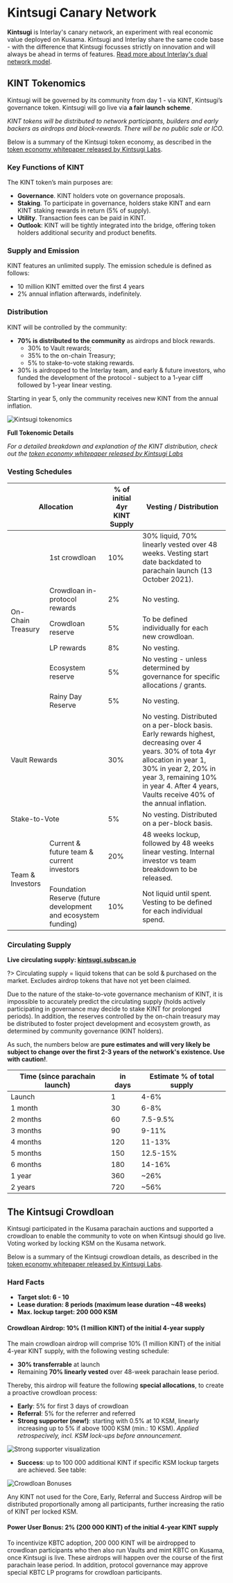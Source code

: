 # Kintsugi Canary Network

**Kintsugi** is Interlay's canary network, an experiment with real economic value deployed on Kusama. Kintsugi and Interlay share the same code base - with the difference that Kintsugi focusses strictly on innovation and will always be ahead in terms of features. [Read more about Interlay's dual network model](https://medium.com/interlay/the-interlay-parachain-is-coming-to-polkadot-552a57ff8d1b).

## KINT Tokenomics

Kintsugi will be governed by its community from day 1 - via KINT, Kintsugi’s governance token. Kintsugi will go live via **a fair launch scheme**. 


_KINT tokens will be distributed to network participants, builders and early backers as airdrops and block-rewards. There will be no public sale or ICO._

Below is a summary of the Kintsugi token economy, as described in the [token economy whitepaper released by Kintsugi Labs](https://raw.githubusercontent.com/interlay/whitepapers/master/Kintsugi_Token_Economy.pdf).

### Key Functions of KINT

The KINT token’s main purposes are:

* **Governance**. KINT holders vote on governance proposals.
* **Staking**. To participate in governance, holders stake KINT and earn KINT staking rewards in return (5% of supply).
* **Utility**. Transaction fees can be paid in KINT.
* **Outlook**:  KINT will be tightly integrated into the bridge, offering token holders additional security and product benefits.

### Supply and Emission

KINT features an unlimited supply. The emission schedule is defined as follows: 



* 10 million KINT emitted over the first 4 years
* 2% annual inflation afterwards, indefinitely.


### Distribution

KINT will be controlled by the community:

* **70% is distributed to the community** as airdrops and block rewards.  
  - 30% to Vault rewards;
  - 35% to the on-chain Treasury;
  - 5% to stake-to-vote staking rewards.
* 30% is airdropped to the Interlay team, and early & future investors, who funded the development of the protocol - subject to a 1-year cliff followed by 1-year linear vesting.

Starting in year 5, only the community receives new KINT from the annual inflation.


![Kintsugi tokenomics](../_assets/img/Kintsugi-tokenomics.png)


**Full Tokenomic Details**

*For a detailed breakdown and explanation of the KINT distribution, check out the [token economy whitepaper released by Kintsugi Labs](https://raw.githubusercontent.com/interlay/whitepapers/master/Kintsugi_Token_Economy.pdf)*


### Vesting Schedules

<table>
<thead>
  <tr>
    <th colspan="2">Allocation</th>
    <th>% of initial 4yr KINT Supply</th>
    <th>Vesting / Distribution</th>
  </tr>
</thead>
<tbody>
  <tr>
    <td rowspan="6">On-Chain Treasury</td>
    <td>1st crowdloan</td>
    <td>10%</td>
    <td>30% liquid, 70% linearly vested over 48 weeks. Vesting start date backdated to parachain launch (13 October 2021).</td>
  </tr>
  <tr>
    <td>Crowdloan in-protocol rewards</td>
    <td>2%</td>
    <td>No vesting.</td>
  </tr>
  <tr>
    <td>Crowdloan reserve</td>
    <td>5%</td>
    <td>To be defined individually for each new crowdloan. </td>
  </tr>
  <tr>
    <td>LP rewards</td>
    <td>8%</td>
    <td>No vesting.</td>
  </tr>
  <tr>
    <td>Ecosystem reserve</td>
    <td>5%</td>
    <td>No vesting - unless determined by governance for specific allocations / grants. </td>
  </tr>
  <tr>
    <td>Rainy Day Reserve</td>
    <td>5%</td>
    <td>No vesting. </td>
  </tr>
  <tr>
    <td colspan="2">Vault Rewards</td>
    <td>30%</td>
    <td>No vesting. Distributed on a per-block basis. Early rewards highest, decreasing over 4 years. 30% of tota 4yr allocation in year 1, 30% in year 2, 20% in year 3, remaining 10% in year 4. After 4 years, Vaults receive 40% of the annual inflation.&nbsp;&nbsp;</td>
  </tr>
  <tr>
    <td colspan="2">Stake-to-Vote</td>
    <td>5%</td>
    <td>No vesting. Distributed on a per-block basis.</td>
  </tr>
  <tr>
    <td rowspan="2">Team &amp; Investors</td>
    <td>Current &amp; future team &amp; current investors </td>
    <td>20%</td>
    <td>48 weeks lockup, followed by 48 weeks linear vesting. Internal investor vs team breakdown to be released. </td>
  </tr>
  <tr>
    <td>Foundation Reserve (future development and ecosystem funding)</td>
    <td>10%</td>
    <td>Not liquid until spent. Vesting to be defined for each individual spend. </td>
  </tr>
</tbody>
</table>


### Circulating Supply

**Live circulating supply: [kintsugi.subscan.io](https://kintsugi.subscan.io/)** 

?> Circulating supply = liquid tokens that can be sold & purchased on the market. Excludes airdrop tokens that have not yet been claimed.

Due to the nature of the stake-to-vote governance mechanism of KINT, it is impossible to accurately predict the circulating supply (holds actively participating in governance may decide to stake KINT for prolonged periods). In addition, the reserves controlled by the on-chain treasury may be distributed to foster project development and ecosystem growth, as determined by community governance (KINT holders).

As such, the numbers below are **pure estimates and will very likely be subject to change over the first 2-3 years of the network's existence. Use with caution!**.

<table>
<thead>
  <tr>
    <th>Time (since parachain launch)</th>
    <th>in days</th>
    <th>Estimate % of total supply</th>
  </tr>
</thead>
<tbody>
  <tr>
    <td>Launch</td>
    <td>1</td>
    <td>4-6%</td>
  </tr>
  <tr>
    <td>1 month</td>
    <td>30</td>
    <td>6-8%</td>
  </tr>
  <tr>
    <td>2 months</td>
    <td>60</td>
    <td>7.5-9.5%</td>
  </tr>
  <tr>
    <td>3 months</td>
    <td>90</td>
    <td>9-11%</td>
  </tr>
  <tr>
    <td>4 months</td>
    <td>120</td>
    <td>11-13%</td>
  </tr>
  <tr>
    <td>5 months</td>
    <td>150</td>
    <td>12.5-15%</td>
  </tr>
  <tr>
    <td>6 months</td>
    <td>180</td>
    <td>14-16%</td>
  </tr>
  <tr>
    <td>1 year</td>
    <td>360</td>
    <td>~26%</td>
  </tr>
  <tr>
    <td>2 years</td>
    <td>720</td>
    <td>~56%</td>
  </tr>
</tbody>
</table>


## The Kintsugi Crowdloan

Kintsugi participated in the Kusama parachain auctions and supported a crowdloan to enable the community to vote on when Kintsugi should go live. Voting worked by locking KSM on the Kusama network.

Below is a summary of the Kintsugi crowdloan details, as described in the [token economy whitepaper released by Kintsugi Labs](https://raw.githubusercontent.com/interlay/whitepapers/master/Kintsugi_Token_Economy.pdf).

### Hard Facts

* **Target slot: 6 - 10**
* **Lease duration: 8 periods (maximum lease duration ~48 weeks)**
* **Max. lockup target: 200 000 KSM**

#### Crowdloan Airdrop: 10% (1 million KINT) of the initial 4-year supply

The main crowdloan airdrop will comprise 10% (1 million KINT) of the initial 4-year KINT supply, with the following vesting schedule:

* **30% transferrable** at launch
* Remaining **70% linearly vested** over 48-week parachain lease period.

Thereby, this airdrop will feature the following **special allocations**, to create a proactive crowdloan process:

* **Early**: 5% for first 3 days of crowdloan
* **Referral**: 5% for the referrer and referred
* **Strong supporter (new!)**: starting with 0.5% at 10 KSM, linearly increasing up to 5% if above 1000 KSM (min.: 10 KSM). *Applied retrospecively, incl. KSM lock-ups before announcement*.

![Strong supporter visualization](../_assets/img/kintsugi/strong-supporter-visual.png)

* **Success**: up to 100 000 additional KINT if specific KSM lockup targets are achieved. See table:

![Crowdloan Bonuses](../_assets/img/kintsugi/crowdloan_bonuses.png)

Any KINT not used for the Core, Early, Referral and Success Airdrop will be distributed proportionally among all participants, further increasing the ratio of KINT per locked KSM.


#### Power User Bonus: 2% (200 000 KINT) of the initial 4-year KINT supply

To incentivize KBTC adoption, 200 000 KINT will be airdropped to crowdloan participants who then also run Vaults and mint KBTC on Kusama, once Kintsugi is live. These airdrops will happen over the course of the first parachain lease period. In addition, protocol governance may approve special KBTC LP programs for crowdloan participants.



